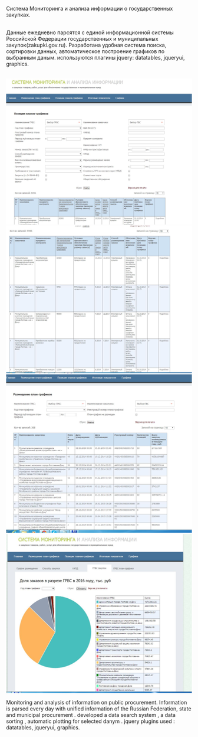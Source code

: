 
Система Мониторинга и анализа информации о государственных закупках.<br><br>

Данные ежедневно парсятся с единой информационной системы Российской Федерации государственных и муниципальных закупок(zakupki.gov.ru). Разработана удобная система поиска, сортировки данных, автоматическое построение графиков по выбранным даным. используются плагины jquery: datatables, jqueryui, graphics.

<br>
<img src="/7.JPG">
<br>
<img src="/8.JPG">
<br>
<img src="/9.JPG">
<br>
<img src="/10.JPG">


Monitoring and analysis of information on public procurement. Information is parsed every day with unified information of the Russian Federation, state and municipal procurement . developed a data search system , a data sorting , automatic plotting for selected danym . jquery plugins used : datatables, jqueryui, graphics.
